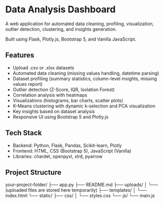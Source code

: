 # Data Analysis Dashboard

A web application for automated data cleaning, profiling, visualization, outlier detection, clustering, and insights generation.

Built using Flask, Plotly.js, Bootstrap 5, and Vanilla JavaScript.

## Features

- Upload .csv or .xlsx datasets
- Automated data cleaning (missing values handling, datetime parsing)
- Dataset profiling (summary statistics, column-level insights, missing values report)
- Outlier detection (Z-Score, IQR, Isolation Forest)
- Correlation analysis with heatmaps
- Visualizations (histograms, bar charts, scatter plots)
- K-Means clustering with dynamic k-selection and PCA visualization
- Key insights based on dataset analysis
- Responsive UI using Bootstrap 5 and Plotly.js

## Tech Stack

- Backend: Python, Flask, Pandas, Scikit-learn, Plotly
- Frontend: HTML, CSS (Bootstrap 5), JavaScript (Vanilla)
- Libraries: chardet, openpyxl, xlrd, pyarrow

## Project Structure
your-project-folder/
├── app.py
├── README.md
├── uploads/
│   └── (uploaded files are stored here temporarily)
├── templates/
│   └── index.html
└── static/
    ├── css/
    │   └── styles.css
    └── js/
        └── main.js



